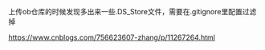 上传ob仓库的时候发现多出来一些.DS_Store文件，需要在.gitignore里配置过滤掉

https://www.cnblogs.com/756623607-zhang/p/11267264.html